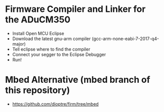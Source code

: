 # Firmware Compiler and Linker for the ADuCM350

* Install Open MCU Eclipse
* Download the latest gnu-arm compiler (gcc-arm-none-eabi-7-2017-q4-major)
* Tell eclipse where to find the compiler
* Connect your segger to the Eclipse Debugger
* Run!

# Mbed Alternative (mbed branch of this repository)

* https://github.com/dioptre/firm/tree/mbed

